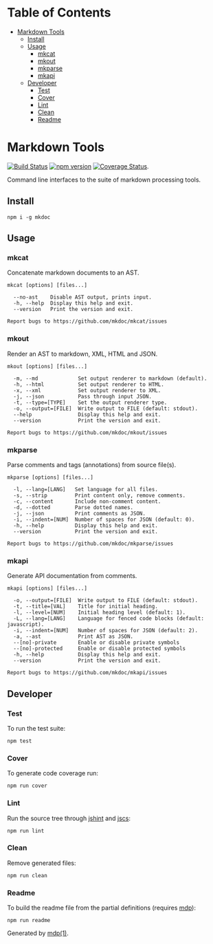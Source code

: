 Table of Contents
=================

* [Markdown Tools](#markdown-tools)
  * [Install](#install)
  * [Usage](#usage)
    * [mkcat](#mkcat)
    * [mkout](#mkout)
    * [mkparse](#mkparse)
    * [mkapi](#mkapi)
  * [Developer](#developer)
    * [Test](#test)
    * [Cover](#cover)
    * [Lint](#lint)
    * [Clean](#clean)
    * [Readme](#readme)

Markdown Tools
==============

[<img src="https://travis-ci.org/mkdoc/mkdoc.svg?v=2" alt="Build Status">](https://travis-ci.org/mkdoc/mkdoc)
[<img src="http://img.shields.io/npm/v/mkdoc.svg?v=2" alt="npm version">](https://npmjs.org/package/mkdoc)
[<img src="https://coveralls.io/repos/mkdoc/mkdoc/badge.svg?branch=master&service=github&v=2" alt="Coverage Status">](https://coveralls.io/github/mkdoc/mkdoc?branch=master).

Command line interfaces to the suite of markdown processing tools.

## Install

```
npm i -g mkdoc
```

## Usage

### mkcat

Concatenate markdown documents to an AST.

```
mkcat [options] [files...]

  --no-ast    Disable AST output, prints input.
  -h, --help  Display this help and exit.
  --version   Print the version and exit.

Report bugs to https://github.com/mkdoc/mkcat/issues
```

### mkout

Render an AST to markdown, XML, HTML and JSON.

```
mkout [options] [files...]

  -m, --md             Set output renderer to markdown (default).
  -h, --html           Set output renderer to HTML.
  -x, --xml            Set output renderer to XML.
  -j, --json           Pass through input JSON.
  -t, --type=[TYPE]    Set the output renderer type.
  -o, --output=[FILE]  Write output to FILE (default: stdout).
  --help               Display this help and exit.
  --version            Print the version and exit.

Report bugs to https://github.com/mkdoc/mkout/issues
```

### mkparse

Parse comments and tags (annotations) from source file(s).

```
mkparse [options] [files...]

  -l, --lang=[LANG]   Set language for all files.
  -s, --strip         Print content only, remove comments.
  -c, --content       Include non-comment content.
  -d, --dotted        Parse dotted names.
  -j, --json          Print comments as JSON.
  -i, --indent=[NUM]  Number of spaces for JSON (default: 0).
  -h, --help          Display this help and exit.
  --version           Print the version and exit.

Report bugs to https://github.com/mkdoc/mkparse/issues
```

### mkapi

Generate API documentation from comments.

```
mkapi [options] [files...]

  -o, --output=[FILE]  Write output to FILE (default: stdout).
  -t, --title=[VAL]    Title for initial heading.
  -l, --level=[NUM]    Initial heading level (default: 1).
  -L, --lang=[LANG]    Language for fenced code blocks (default: javascript).
  -i, --indent=[NUM]   Number of spaces for JSON (default: 2).
  -a, --ast            Print AST as JSON.
  --[no]-private       Enable or disable private symbols
  --[no]-protected     Enable or disable protected symbols
  -h, --help           Display this help and exit.
  --version            Print the version and exit.

Report bugs to https://github.com/mkdoc/mkapi/issues
```

## Developer

### Test

To run the test suite:

```
npm test
```

### Cover

To generate code coverage run:

```
npm run cover
```

### Lint

Run the source tree through [jshint](http://jshint.com) and [jscs](http://jscs.info):

```
npm run lint
```

### Clean

Remove generated files:

```
npm run clean
```

### Readme

To build the readme file from the partial definitions (requires [mdp](https://github.com/tmpfs/mdp)):

```
npm run readme
```

Generated by [mdp(1)](https://github.com/tmpfs/mdp).

[jshint]: http://jshint.com
[jscs]: http://jscs.info
[commonmark]: https://github.com/jgm/commonmark.js
[mdp]: https://github.com/tmpfs/mdp
